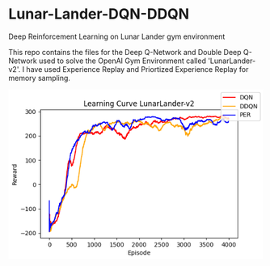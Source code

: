 # Lunar-Lander-DQN-DDQN
Deep Reinforcement Learning on Lunar Lander gym environment

This repo contains the files for the Deep Q-Network and Double Deep Q-Network used to solve the OpenAI Gym Environment called 'LunarLander-v2'.
I have used Experience Replay and Priortized Experience Replay for memory sampling.

<img src="/Priortization Experience Replay/plots/LunarLander-v2_result20210430004016.png"/>


